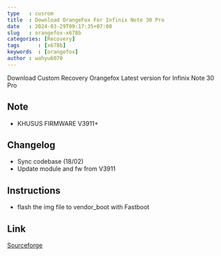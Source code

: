 ```yaml
---
type   : cusrom
title  : Download OrangeFox For Infinix Note 30 Pro
date   : 2024-03-29T09:17:35+07:00
slug   : orangefox-x678b
categories: [Recovery]
tags      : [x678b]
keywords  : [orangefox]
author : wahyu6070
---
```


Download Custom Recovery Orangefox Latest version for Infinix Note 30 Pro

## Note
- KHUSUS FIRMWARE V3911+

## Changelog
- Sync codebase (18/02)
- Update module and fw from V3911

## Instructions
- flash the img file to vendor_boot with Fastboot

## Link
[Sourceforge](https://sourceforge.net/projects/rama982/files/RECOVERY)
